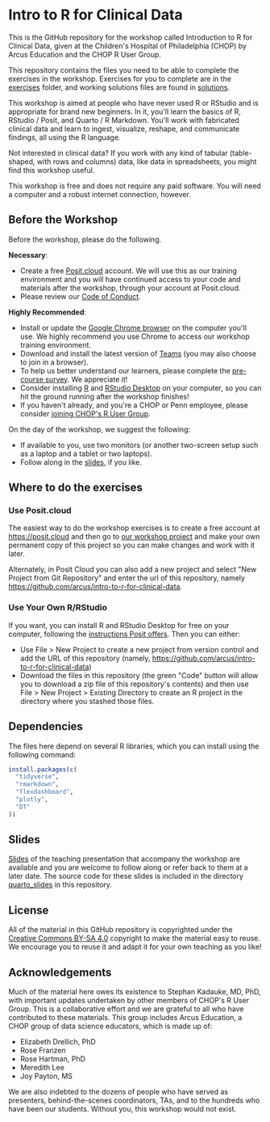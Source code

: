 # Intro to R for Clinical Data

This is the GitHub repository for the workshop called Introduction to R for Clinical Data, given at the Children's Hospital of Philadelphia (CHOP) by Arcus Education and the CHOP R User Group.  

This repository contains the files you need to be able to complete the exercises in the workshop.  Exercises for you to complete are in the [exercises](exercises) folder, and working solutions files are found in [solutions](solutions).

This workshop is aimed at people who have never used R or RStudio and is appropriate for brand new beginners.  In it, you'll learn the basics of R, RStudio / Posit, and Quarto / R Markdown.  You'll work with fabricated clinical data and learn to ingest, visualize, reshape, and communicate findings, all using the R language.  

Not interested in clinical data?  If you work with any kind of tabular (table-shaped, with rows and columns) data, like data in spreadsheets, you might find this workshop useful.  

This workshop is free and does not require any paid software.  You will need a computer and a robust internet connection, however.

## Before the Workshop

Before the workshop, please do the following.  

**Necessary**:

* Create a free [Posit.cloud](https://posit.cloud) account.  We will use this as our training environment and you will have continued access to your code and materials after the workshop, through your account at Posit.cloud.
* Please review our [Code of Conduct](conduct.md).

**Highly Recommended**:

* Install or update the [Google Chrome browser](https://www.google.com/chrome/) on the computer you'll use.  We highly recommend you use Chrome to access our workshop training environment.
* Download and install the latest version of [Teams](https://www.microsoft.com/en-us/microsoft-teams/download-app) (you may also choose to join in a browser).
* To help us better understand our learners, please complete the [pre-course survey](https://redcap.link/pre_r_for_clinical_data). We appreciate it!
* Consider installing [R](https://cloud.r-project.org/) and [RStudio Desktop](https://rstudio.com/products/rstudio/download/) on your computer, so you can hit the ground running after the workshop finishes!
* If you haven't already, and you're a CHOP or Penn employee, please consider [joining CHOP's R User Group](http://bit.ly/chopRusers).

On the day of the workshop, we suggest the following:

* If available to you, use two monitors (or another two-screen setup such as a laptop and a tablet or two laptops).
* Follow along in the [slides](https://joy-payton-chop.quarto.pub/intro-to-r-for-clinical-data-2023/), if you like.

## Where to do the exercises

### Use Posit.cloud

The easiest way to do the workshop exercises is to create a free account at <https://posit.cloud> and then go to [our workshop project](https://posit.cloud/content/6121691) and make your own permanent copy of this project so you can make changes and work with it later.

Alternately, in Posit Cloud you can also add a new project and select "New Project from Git Repository" and enter the url of this repository, namely <https://github.com/arcus/intro-to-r-for-clinical-data>.

### Use Your Own R/RStudio

If you want, you can install R and RStudio Desktop for free on your computer, following the [instructions Posit offers](https://posit.co/download/rstudio-desktop/).  Then you can either:

* Use File > New Project to create a new project from version control and add the URL of this repository (namely, <https://github.com/arcus/intro-to-r-for-clinical-data>)
* Download the files in this repository (the green "Code" button will allow you to download a zip file of this repository's contents) and then use File > New Project > Existing Directory to create an R project in the directory where you stashed those files.

## Dependencies

The files here depend on several R libraries, which you can install using the following command:

```r
install.packages(c(
  "tidyverse",
  "rmarkdown",
  "flexdashboard",
  "plotly",
  "DT"
))
```

## Slides

[Slides](https://joy-payton-chop.quarto.pub/intro-to-r-for-clinical-data-2023) of the teaching presentation that accompany the workshop are available and you are welcome to follow along or refer back to them at a later date.  The source code for these slides is included in the directory [quarto_slides](quarto_slides) in this repository.

## License

All of the material in this GitHub repository is copyrighted under the [Creative Commons BY-SA 4.0](https://creativecommons.org/licenses/by-sa/4.0/) copyright to make the material easy to reuse. We encourage you to reuse it and adapt it for your own teaching as you like!

## Acknowledgements

Much of the material here owes its existence to Stephan Kadauke, MD, PhD, with important updates undertaken by other members of CHOP's R User Group.  This is a collaborative effort and we are grateful to all who have contributed to these materials.  This group includes Arcus Education, a CHOP group of data science educators, which is made up of:

* Elizabeth Drellich, PhD
* Rose Franzen
* Rose Hartman, PhD
* Meredith Lee
* Joy Payton, MS

We are also indebted to the dozens of people who have served as presenters, behind-the-scenes coordinators, TAs, and to the hundreds who have been our students.  Without you, this workshop would not exist.
